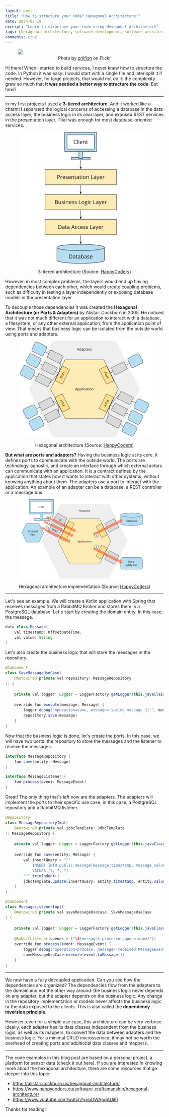 ```yaml
---
layout: post
title: "How to structure your code? Hexagonal Architecture!"
date: 2024-02-18
excerpt: "Learn to structure your code using Hexagonal Architecture"
tags: [hexagonal architecture, software development, software architecture, backend development, kotlin]
comments: true
---
```


<figure>
    <a href="/assets/img/hexagonal-architecture/honeycomb.jpg"><img src="/assets/img/hexagonal-architecture/honeycomb.jpg"></a>
    <figcaption style="text-align: center">Photo by <a href="https://www.flickr.com/photos/silkebaron/" target="_blank">prilfish</a> on Flickr</figcaption>
</figure>

Hi there! When I started to build services, I never knew how to structure the code. In Python it was easy: I would start with a single file and later split it if needed. However, for large projects, that would not do it: the complexity grew so much that **it was needed a better way to structure the code**. But how?

---

In my first projects I used a **3-tiered architecture**. And it worked like a charm! I separated the logical concerns of accessing a database in the data access layer, the business logic in its own layer, and exposed REST services in the presentation layer. That was enough for most database-oriented services.

<figure>
    <a href="/assets/img/hexagonal-architecture/3-tier.png"><img src="/assets/img/hexagonal-architecture/3-tier.png"></a>
</figure>
<figcaption style="text-align: center">3-tiered architecture (Source: <a href="https://www.happycoders.eu/software-craftsmanship/hexagonal-architecture/" target="_blank">HappyCoders</a>)</figcaption>


However, in most complex problems, the layers would end up having dependencies between each other, which would create coupling problems, such as difficulty in testing a layer independently or exposing database models in the presentation layer.

To decouple those dependencies it was created the **Hexagonal Architecture (or Ports & Adapters)** by Alistair Cockburn in 2005. He noticed that it was not much different for an application to interact with a database, a filesystem, or any other external application, from the application point of view. That means that business logic can be isolated from the outside world using ports and adapters.

<figure>
    <a href="/assets/img/hexagonal-architecture/hexagonal.png"><img src="/assets/img/hexagonal-architecture/hexagonal.png"></a>
</figure>
<figcaption style="text-align: center">Hexagonal architecture (Source: <a href="https://www.happycoders.eu/software-craftsmanship/hexagonal-architecture/" target="_blank">HappyCoders</a>)</figcaption>

**But what are ports and adapters?** Having the business logic at its core, it defines ports to communicate with the outside world. The ports are technology-agnostic, and create an interface through which external actors can communicate with an application. It is a contract defined by the application that states how it wants to interact with other systems, without knowing anything about them. The adapters use a port to interact with the application. An example of an adapter can be a database, a REST controller or a message bus.

<figure>
    <a href="/assets/img/hexagonal-architecture/hexagonal-adapters.png"><img src="/assets/img/hexagonal-architecture/hexagonal-adapters.png"></a>
</figure>
<figcaption style="text-align: center">Hexagonal architecture implementation (Source: <a href="https://www.happycoders.eu/software-craftsmanship/hexagonal-architecture/" target="_blank">HappyCoders</a>)</figcaption>

---

Let's see an example. We will create a Kotlin application with Spring that receives messages from a RabbitMQ Broker and stores them in a PostgreSQL database.
Let's start by creating the domain entity. In this case, the message.

```java
data class Message(
    val timestamp: OffsetDateTime,
    val value: String
)
```

Let's also create the business logic that will store the messages in the repository.

```java
@Component
class SaveMessageUseCase(
    @Autowired private val repository: MessageRepository
): {

    private val logger: Logger = LoggerFactory.getLogger(this.javaClass)

    override fun execute(message: Message) {
        logger.debug("operation=save, message='saving message {}'", message)
        repository.save(message)
    }
}
```

Now that the business logic is done, let's create the ports. In this case, we will have two ports: the repository to store the messages and the listener to receive the messages.

```java
interface MessageRepository {
    fun save(entity: Message)
}
```

```java
interface MessageListener {
    fun process(event: MessageEvent)
}
```

Great! The only thing that's left now are the adapters. The adapters will implement the ports to their specific use case, in this case, a PostgreSQL repository and a RabbitMQ listener.

```java
@Repository
class MessageRepositoryImpl(
    @Autowired private val jdbcTemplate: JdbcTemplate
): MessageRepository {

    private val logger: Logger = LoggerFactory.getLogger(this.javaClass)

    override fun save(entity: Message) {
        val insertQuery = """
            INSERT INTO public.message(message_timestamp, message_value)
            VALUES (?, ?, ?)
        """.trimIndent()
        jdbcTemplate.update(insertQuery, entity.timestamp, entity.value)
    }
}
```

```java
@Component
class MessageListenerImpl(
    @Autowired private val saveMessageUseCase: SaveMessageUseCase
) {

    private val logger: Logger = LoggerFactory.getLogger(this.javaClass)

    @RabbitListener(queues = ["\${messages.processor.queue.name}"])
    override fun process(event: MessageEvent) {
        logger.debug("operation=process, message='received MessageEvent {}'", event)
        saveMessageUseCase.execute(event.toMessage())
    }
}
```

---

We now have a fully decoupled application. Can you see how the dependencies are organized? The dependencies flow from the adapters to the domain and not the other way around: the business logic never depends on any adapter, but the adapter depends on the business logic. Any change in the repository implementation or models never affects the business logic or the data exposed to the clients. This is also called the **dependency inversion principle**.

However, even for a simple use case, this architecture can be very verbose. Ideally, each adapter has its data classes independent from the business logic, as well as its mappers, to convert the data between adapters and the business logic. For a minimal CRUD microsservice, it may not be worth the overhead of creating ports and additional data classes and mappers.

---

The code examples in this blog post are based on a personal project, a platform for sensor data (check it out here). If you are interested in knowing more about the hexagonal architecture, there are some resources that go deeper into this topic:
* <https://alistair.cockburn.us/hexagonal-architecture/>
* <https://www.happycoders.eu/software-craftsmanship/hexagonal-architecture/>
* <https://www.youtube.com/watch?v=bDWApqAUjEI>

Thanks for reading!
